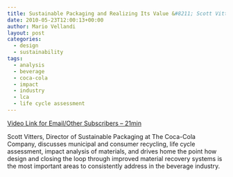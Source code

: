```yaml
---
title: Sustainable Packaging and Realizing Its Value &#8211; Scott Vitters, Coca-Cola
date: 2010-05-23T12:00:13+00:00
author: Mario Vellandi
layout: post
categories:
  - design
  - sustainability
tags:
  - analysis
  - beverage
  - coca-cola
  - impact
  - industry
  - lca
  - life cycle assessment
---
```

[Video Link for Email/Other Subscribers &#8211; 21min](http://vimeo.com/11407541)

Scott Vitters, Director of Sustainable Packaging at The Coca-Cola Company, discusses municipal and consumer recycling, life cycle assessment, impact analysis of materials, and drives home the point how design and closing the loop through improved material recovery systems is the most important areas to consistently address in the beverage industry.
